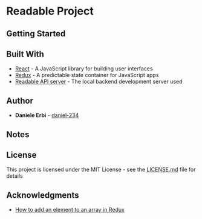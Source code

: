 # Readable Project

## Getting Started

## Built With

* [React](https://facebook.github.io/react/) - A JavaScript library for building user interfaces
* [Redux](http://redux.js.org/) - A predictable state container for JavaScript apps
* [Readable API server](https://github.com/udacity/reactnd-project-readable-starter) - The local backend development server used

## Author

* **Daniele Erbì** - [daniel-234](https://github.com/daniel-234)

## Notes

## License

This project is licensed under the MIT License - see the [LICENSE.md](LICENSE.md) file for details

## Acknowledgments

* [How to add an element to an array in Redux](https://stackoverflow.com/questions/40911194/how-do-i-add-an-element-to-array-in-reducer-of-react-native-redux)